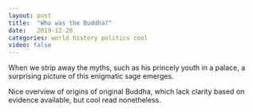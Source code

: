 ```yaml
---
layout: post
title:  "Who was the Buddha?"
date:   2019-12-20
categories: world history politics cool
video: false
---
```


When we strip away the myths, such as his princely youth in a palace, a surprising picture of this enigmatic sage emerges.

Nice overview of origins of original Buddha, which lack clarity based on evidence available, but cool read nonetheless.

[1]: //aeon.co/essays/was-the-buddha-an-awakened-prince-or-a-humble-itinerant


